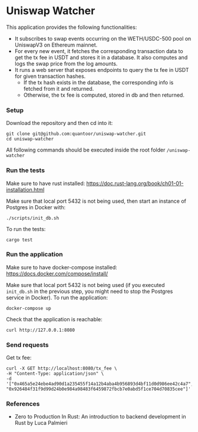 # Uniswap Watcher

This application provides the following functionalities:

- It subscribes to swap events occurring on the WETH/USDC-500 pool on UniswapV3 on Ethereum mainnet.
- For every new event, it fetches the corresponding transaction data to get the tx fee in USDT and stores it in a database.
It also computes and logs the swap price from the log amounts.
- It runs a web server that exposes endpoints to query the tx fee in USDT for given transaction hashes.
  - If the tx hash exists in the database, the corresponding info is fetched from it and returned.
  - Otherwise, the tx fee is computed, stored in db and then returned.

### Setup
Download the repository and then cd into it:
```
git clone git@github.com:quantoor/uniswap-watcher.git
cd uniswap-watcher
```
All following commands should be executed inside the root folder `/uniswap-watcher`

### Run the tests
Make sure to have rust installed: https://doc.rust-lang.org/book/ch01-01-installation.html

Make sure that local port 5432 is not being used, then start an instance of Postgres in Docker with:
```
./scripts/init_db.sh
```
To run the tests:
```
cargo test
```

### Run the application
Make sure to have docker-compose installed: https://docs.docker.com/compose/install/

Make sure that local port 5432 is not being used (if you executed `init_db.sh` in the previous step,
you might need to stop the Postgres service in Docker). To run the application:
```
docker-compose up
```
Check that the application is reachable:
```
curl http://127.0.0.1:8080
```

### Send requests
Get tx fee:
```
curl -X GET http://localhost:8080/tx_fee \
-H "Content-Type: application/json" \
-d '["0x465a5e24ebe4ad90d1a235455f14a12b4aba4b956893d4bf11d0d986ee42c4a7", "0x926484f31f9d99d24b0e984a98483f6459872fbcb7e0abd5f1ce704d70835cee"]'
```

### References
- Zero to Production In Rust: An introduction to backend development in Rust
by Luca Palmieri
